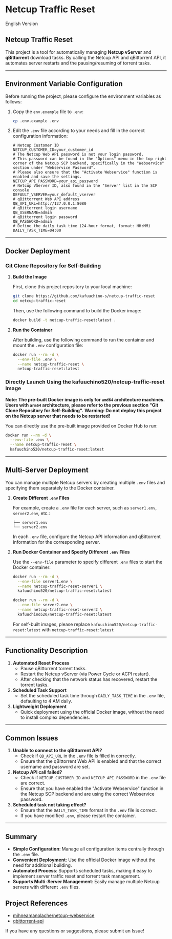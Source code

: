 # Netcup Traffic Reset

English Version

## Netcup Traffic Reset

This project is a tool for automatically managing **Netcup vServer** and **qBittorrent** download tasks. By calling the Netcup API and qBittorrent API, it automates server restarts and the pausing/resuming of torrent tasks.

---

## Environment Variable Configuration

Before running the project, please configure the environment variables as follows:

1. Copy the `env.example` file to `.env`:

    ```bash
    cp .env.example .env
    ```

2. Edit the `.env` file according to your needs and fill in the correct configuration information:

    ```plaintext
    # Netcup Customer ID
    NETCUP_CUSTOMER_ID=your_customer_id
    # The Netcup Web API password is not your login password.
    # This password can be found in the "Options" menu in the top right corner of the Netcup SCP backend, specifically in the "Webservice" section under "Webservice Password".
    # Please also ensure that the "Activate Webservice" function is enabled and save the settings.
    NETCUP_API_PASSWORD=your_api_password
    # Netcup VServer ID, also found in the "Server" list in the SCP console
    DEFAULT_VSERVER=your_default_vserver
    # qBittorrent Web API address
    QB_API_URL=http://127.0.0.1:8080
    # qBittorrent login username
    QB_USERNAME=admin
    # qBittorrent login password
    QB_PASSWORD=admin
    # Define the daily task time (24-hour format, format: HH:MM)
    DAILY_TASK_TIME=04:00
    ```

---

## Docker Deployment

### Git Clone Repository for Self-Building

1. **Build the Image**

    First, clone this project repository to your local machine:

    ```bash
    git clone https://github.com/kafuuchino-s/netcup-traffic-reset
    cd netcup-traffic-reset
    ```

    Then, use the following command to build the Docker image:

    ```bash
    docker build -t netcup-traffic-reset:latest .
    ```

2. **Run the Container**

    After building, use the following command to run the container and mount the `.env` configuration file:

    ```bash
    docker run --rm -d \
      --env-file .env \
      --name netcup-traffic-reset \
      netcup-traffic-reset:latest
    ```

### Directly Launch Using the kafuuchino520/netcup-traffic-reset Image

**Note: The pre-built Docker image is only for `amd64` architecture machines. Users with `arm64` architecture, please refer to the previous section "Git Clone Repository for Self-Building".**
**Warning: Do not deploy this project on the Netcup server that needs to be restarted!**

You can directly use the pre-built image provided on Docker Hub to run:

```bash
docker run --rm -d \
  --env-file .env \
  --name netcup-traffic-reset \
  kafuuchino520/netcup-traffic-reset:latest
```

---

## Multi-Server Deployment

You can manage multiple Netcup servers by creating multiple `.env` files and specifying them separately to the Docker container.

1. **Create Different `.env` Files**

    For example, create a `.env` file for each server, such as `server1.env`, `server2.env`, etc.:

    ```
    ├── server1.env
    └── server2.env
    ```

    In each `.env` file, configure the Netcup API information and qBittorrent information for the corresponding server.

2. **Run Docker Container and Specify Different `.env` Files**

    Use the `--env-file` parameter to specify different `.env` files to start the Docker container:

    ```bash
    docker run --rm -d \
      --env-file server1.env \
      --name netcup-traffic-reset-server1 \
      kafuuchino520/netcup-traffic-reset:latest
    
    docker run --rm -d \
      --env-file server2.env \
      --name netcup-traffic-reset-server2 \
      kafuuchino520/netcup-traffic-reset:latest
    ```
    For self-built images, please replace `kafuuchino520/netcup-traffic-reset:latest` with `netcup-traffic-reset:latest`
---

## Functionality Description

1. **Automated Reset Process**
    -   Pause qBittorrent torrent tasks.
    -   Restart the Netcup vServer (via Power Cycle or ACPI restart).
    -   After checking that the network status has recovered, restart the torrent tasks.
2. **Scheduled Task Support**
    -   Set the scheduled task time through `DAILY_TASK_TIME` in the `.env` file, defaulting to 4 AM daily.
3. **Lightweight Deployment**
    -   Quick deployment using the official Docker image, without the need to install complex dependencies.

---

## Common Issues

1. **Unable to connect to the qBittorrent API?**
    -   Check if `QB_API_URL` in the `.env` file is filled in correctly.
    -   Ensure that the qBittorrent Web API is enabled and that the correct username and password are set.
2. **Netcup API call failed?**
    -   Check if `NETCUP_CUSTOMER_ID` and `NETCUP_API_PASSWORD` in the `.env` file are correct.
    -   Ensure that you have enabled the "Activate Webservice" function in the Netcup SCP backend and are using the correct Webservice password.
3. **Scheduled task not taking effect?**
    -   Ensure that the `DAILY_TASK_TIME` format in the `.env` file is correct.
    -   If you have modified `.env`, please restart the container.

---

## Summary

-   **Simple Configuration**: Manage all configuration items centrally through the `.env` file.
-   **Convenient Deployment**: Use the official Docker image without the need for additional building.
-   **Automated Process**: Supports scheduled tasks, making it easy to implement server traffic reset and torrent task management.
-   **Supports Multi-Server Management**: Easily manage multiple Netcup servers with different `.env` files.

## Project References

-   [mihneamanolache/netcup-webservice](https://github.com/mihneamanolache/netcup-webservice)
-   [qbittorrent-api](https://pypi.org/project/qbittorrent-api/)

If you have any questions or suggestions, please submit an Issue!
